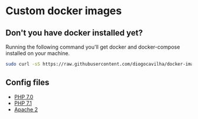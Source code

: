 # Custom docker images

## Don't you have docker installed yet?

Running the following command you'll get docker and docker-compose installed on your machine.

```sh
sudo curl -sS https://raw.githubusercontent.com/diogocavilha/docker-images/install.sh | sh
```

## Config files

- [PHP 7.0](https://github.com/diogocavilha/docker-images/tree/master/php/7.0)
- [PHP 7.1](https://github.com/diogocavilha/docker-images/tree/master/php/7.1)
- [Apache 2](https://github.com/diogocavilha/docker-images/tree/master/apache)

